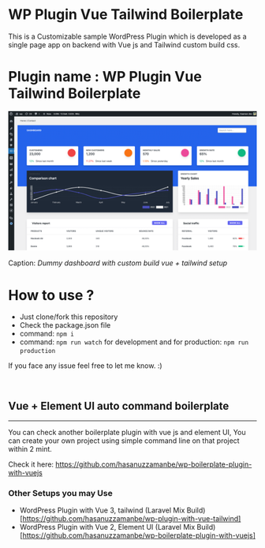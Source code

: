 # WP Plugin Vue Tailwind Boilerplate
This is a Customizable sample WordPress Plugin which is developed as a single page app on backend with Vue js and Tailwind custom build css.
# Plugin name : WP Plugin Vue Tailwind Boilerplate


<img src="./src/github-images/dashboard.png" />

Caption: <i>Dummy dashboard with custom build vue + tailwind setup</i><br/>

# How to use ?

- Just clone/fork this repository
- Check the package.json file
- command: `npm i`
- command: `npm run watch` for development and for production: `npm run production`




If you face any issue feel free to let me know. :)

<br/>

## Vue + Element UI auto command boilerplate
<hr/>
You can check another boilerplate plugin with vue js and element UI, You can create your own project using simple command line on that project within 2 mint.

Check it here: https://github.com/hasanuzzamanbe/wp-boilerplate-plugin-with-vuejs

### Other Setups you may Use
* WordPress Plugin with Vue 3, tailwind (Laravel Mix Build) [https://github.com/hasanuzzamanbe/wp-plugin-with-vue-tailwind]
* WordPress Plugin with Vue 2, Element UI (Laravel Mix Build) [https://github.com/hasanuzzamanbe/wp-boilerplate-plugin-with-vuejs]

